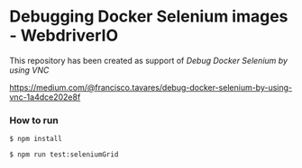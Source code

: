 # Debugging Docker Selenium images - WebdriverIO

This repository has been created as support of *Debug Docker Selenium by using VNC*

https://medium.com/@francisco.tavares/debug-docker-selenium-by-using-vnc-1a4dce202e8f

### How to run

`$ npm install`

`$ npm run test:seleniumGrid`
